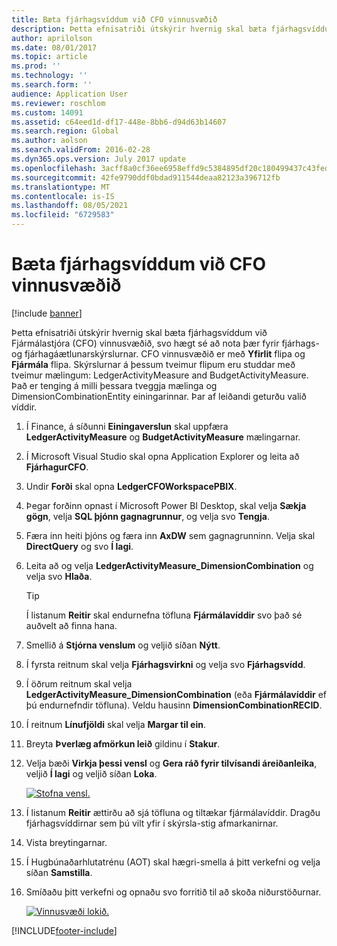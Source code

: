 ```yaml
---
title: Bæta fjárhagsvíddum við CFO vinnusvæðið
description: Þetta efnisatriði útskýrir hvernig skal bæta fjárhagsvíddum við CFO vinnusvæðið, svo hægt sé að nota þær fyrir fjárhags- og fjárhagáætlunarskýrslurnar.
author: aprilolson
ms.date: 08/01/2017
ms.topic: article
ms.prod: ''
ms.technology: ''
ms.search.form: ''
audience: Application User
ms.reviewer: roschlom
ms.custom: 14091
ms.assetid: c64eed1d-df17-448e-8bb6-d94d63b14607
ms.search.region: Global
ms.author: aolson
ms.search.validFrom: 2016-02-28
ms.dyn365.ops.version: July 2017 update
ms.openlocfilehash: 3acff8a0cf36ee6958effd9c5384895df20c180499437c43feddce31c884dbbf
ms.sourcegitcommit: 42fe9790ddf0bdad911544deaa82123a396712fb
ms.translationtype: MT
ms.contentlocale: is-IS
ms.lasthandoff: 08/05/2021
ms.locfileid: "6729583"
---
```

# <a name="add-financial-dimensions-to-the-cfo-workspace"></a>Bæta fjárhagsvíddum við CFO vinnusvæðið

[!include [banner](../includes/banner.md)]

Þetta efnisatriði útskýrir hvernig skal bæta fjárhagsvíddum við Fjármálastjóra (CFO) vinnusvæðið, svo hægt sé að nota þær fyrir fjárhags- og fjárhagáætlunarskýrslurnar. CFO vinnusvæðið er með **Yfirlit** flipa og **Fjármála** flipa. Skýrslurnar á þessum tveimur flipum eru studdar með tveimur mælingum: LedgerActivityMeasure and BudgetActivityMeasure. Það er tenging á milli þessara tveggja mælinga og DimensionCombinationEntity einingarinnar. Þar af leiðandi geturðu valið víddir.

1. Í Finance, á síðunni **Einingaverslun** skal uppfæra **LedgerActivityMeasure** og **BudgetActivityMeasure** mælingarnar.
2. Í Microsoft Visual Studio skal opna Application Explorer og leita að **FjárhagurCFO**.
3. Undir **Forði** skal opna **LedgerCFOWorkspacePBIX**.
4. Þegar forðinn opnast í Microsoft Power BI Desktop, skal velja **Sækja gögn**, velja **SQL þjónn gagnagrunnur**, og velja svo **Tengja**.
5. Færa inn heiti þjóns og færa inn **AxDW** sem gagnagrunninn. Velja skal **DirectQuery** og svo **Í lagi**.
6. Leita að og velja **LedgerActivityMeasure\_DimensionCombination** og velja svo **Hlaða**.

    > [!TIP]
    > Í listanum **Reitir** skal endurnefna töfluna **Fjármálavíddir** svo það sé auðvelt að finna hana.

7. Smellið á **Stjórna venslum** og veljið síðan **Nýtt**.
8. Í fyrsta reitnum skal velja **Fjárhagsvirkni** og velja svo **Fjárhagsvídd**.
9. Í öðrum reitnum skal velja **LedgerActivityMeasure\_DimensionCombination** (eða **Fjármálavíddir** ef þú endurnefndir töfluna). Veldu hausinn  **DimensionCombinationRECID**.
10. Í reitnum **Línufjöldi** skal velja **Margar til ein**.
11. Breyta **Þverlæg afmörkun leið** gildinu í **Stakur**.
12. Velja bæði **Virkja þessi vensl** og **Gera ráð fyrir tilvísandi áreiðanleika**, veljið **Í lagi** og veljið síðan **Loka**.

    [![Stofna vensl.](./media/Create-relationship.png)](./media/Create-relationship.png)

13. Í listanum **Reitir** ættirðu að sjá töfluna og tiltækar fjármálavíddir. Dragðu fjárhagsvíddirnar sem þú vilt yfir í skýrsla-stig afmarkanirnar.
14. Vista breytingarnar.
15. Í Hugbúnaðarhlutatrénu (AOT) skal hægri-smella á þitt verkefni og velja síðan **Samstilla**.
16. Smíðaðu þitt verkefni og opnaðu svo forritið til að skoða niðurstöðurnar.

    [![Vinnusvæði lokið.](./media/workspace.png)](./media/workspace.png)


[!INCLUDE[footer-include](../../includes/footer-banner.md)]